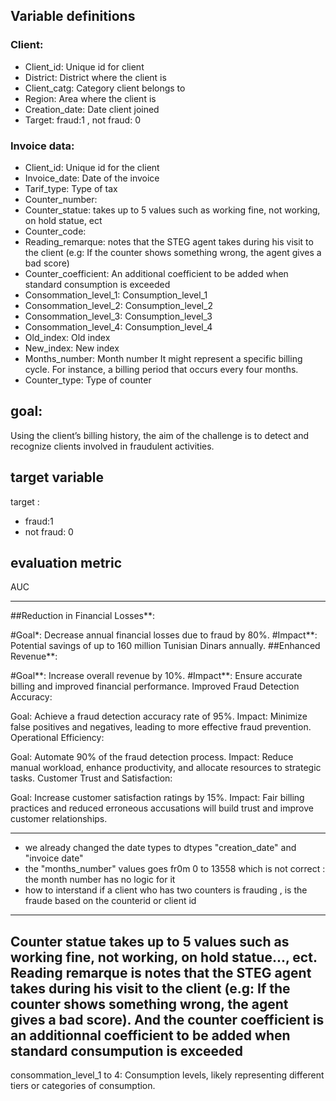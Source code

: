 ## __Variable definitions__

### Client:

- Client_id: Unique id for client
- District: District where the client is
- Client_catg: Category client belongs to
- Region: Area where the client is
- Creation_date: Date client joined
- Target: fraud:1 , not fraud: 0

### Invoice data:

- Client_id: Unique id for the client
- Invoice_date: Date of the invoice
- Tarif_type: Type of tax
- Counter_number:
- Counter_statue: takes up to 5 values such as working fine, not working, on hold statue, ect
- Counter_code:
- Reading_remarque: notes that the STEG agent takes during his visit to the client (e.g: If the counter shows something wrong, the agent gives a bad score)
- Counter_coefficient: An additional coefficient to be added when standard consumption is exceeded
- Consommation_level_1: Consumption_level_1
- Consommation_level_2: Consumption_level_2
- Consommation_level_3: Consumption_level_3
- Consommation_level_4: Consumption_level_4
- Old_index: Old index
- New_index: New index
- Months_number: Month number  It might represent a specific billing cycle. For instance, a billing period that occurs every four months.
- Counter_type: Type of counter


## goal:
Using the client’s billing history, the aim of the challenge is to detect and recognize clients involved in fraudulent activities.

## target variable
target :  
- fraud:1 
- not fraud: 0

## evaluation metric 
AUC

--------------

##Reduction in Financial Losses**:

#Goal*: Decrease annual financial losses due to fraud by 80%.
#Impact**: Potential savings of up to 160 million Tunisian Dinars annually.
##Enhanced Revenue**:

#Goal**: Increase overall revenue by 10%.
#Impact**: Ensure accurate billing and improved financial performance.
Improved Fraud Detection Accuracy:

Goal: Achieve a fraud detection accuracy rate of 95%.
Impact: Minimize false positives and negatives, leading to more effective fraud prevention.
Operational Efficiency:

Goal: Automate 90% of the fraud detection process.
Impact: Reduce manual workload, enhance productivity, and allocate resources to strategic tasks.
Customer Trust and Satisfaction:

Goal: Increase customer satisfaction ratings by 15%.
Impact: Fair billing practices and reduced erroneous accusations will build trust and improve customer relationships.



---------------------------------------------------
- we already changed the date types to dtypes "creation_date" and "invoice date"
- the "months_number" values goes fr0m 0 to 13558 which is not correct : 
the month number has no logic for it 
- how to  interstand  if a client who has two counters is frauding , is the fraude based on the counterid or client id 

----------------
Counter statue takes up to 5 values such as working fine, not working, on hold statue..., ect. Reading remarque is notes that the STEG agent takes during his visit to the client (e.g: If the counter shows something wrong, the agent gives a bad score). And the counter coefficient is an additionnal coefficient to be added when standard consumpution is exceeded
------------------
consommation_level_1 to 4: Consumption levels, likely representing different tiers or categories of consumption.